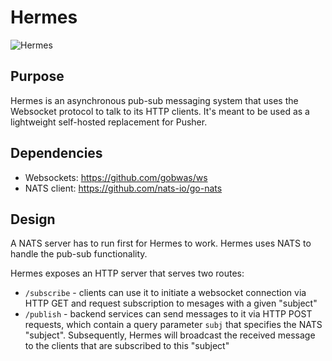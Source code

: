 # Hermes
![Hermes](resources/hermes.svg)

## Purpose
Hermes is an asynchronous pub-sub messaging system that uses the Websocket protocol to talk to its HTTP clients. It's meant to be used as a lightweight self-hosted replacement for Pusher.

## Dependencies
- Websockets: https://github.com/gobwas/ws
- NATS client: https://github.com/nats-io/go-nats

## Design
A NATS server has to run first for Hermes to work. Hermes uses NATS to handle the pub-sub functionality.

Hermes exposes an HTTP server that serves two routes:
- `/subscribe` - clients can use it to initiate a websocket connection via HTTP GET and request subscription to mesages with a given "subject"
- `/publish` - backend services can send messages to it via HTTP POST requests, which contain a query parameter `subj` that specifies the NATS "subject". Subsequently, Hermes will broadcast the received message to the clients that are subscribed to this "subject"